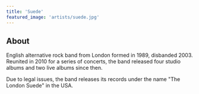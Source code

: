 ```yaml
---
title: 'Suede'
featured_image: 'artists/suede.jpg'
---
```


## About

English alternative rock band from London formed in 1989, disbanded 2003.
Reunited in 2010 for a series of concerts, the band released four studio albums and two live albums since then.

Due to legal issues, the band releases its records under the name "The London Suede" in the USA.
